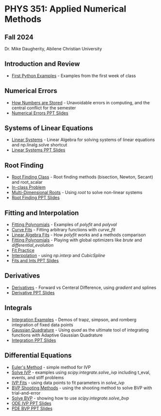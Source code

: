 # PHYS 351: Applied Numerical Methods
## Fall 2024
Dr. Mike Daugherity, Abilene Christian University

<!---
COMMENTS!!!!!

# OUTLINE
## Introduction and Review
* [Colab Cheet Sheat](intro/Week_1_Intro_to_Colab.ipynb) - A quick intro to python in Google Colab
* [Arrays and Plots](intro/Week_1_Arrays_and_Plots.ipynb) - Numpy and Matplotlib
* [Homework Report Template](Report_Template.ipynb) - Use this for all homework
* [LaTeX Crash Course](intro/LaTeX_Crash_Course.ipynb) - How to make nice equations
END OF COMMENT
--->


## Introduction and Review
* [First Python Examples](intro/Week_1_First_Class_Examples.ipynb) - Examples from the first week of class

## Numerical Errors
* [How Numbers are Stored](errors/Week_2_How_Numbers_are_Stored.ipynb) - Unavoidable errors in computing, and the central conflict for the semester
* [Numerical Errors PPT Slides](errors/topic0.pdf)

## Systems of Linear Equations
* [Linear Systems](linear/Week_2_Linear_Systems.ipynb) - Linear Algebra for solving systems of linear equations and np.linalg.solve shortcut
* [Linear Systems PPT Slides](linear/topic1.pdf)

## Root Finding
* [Root Finding Class](roots/Week_3_Root_Finding.ipynb) - Root finding methods (bisection, Newton, Secant) and root_scalar
* [In-class Problem](roots/Week_4_Root_Finding_Problem.ipynb) 
* [Multi-Dimensional Roots](roots/Week_4_Multi_Roots.ipynb) - Using *root* to solve non-linear systems
* [Root Finding PPT Slides](roots/topic2.pdf)

## Fitting and Interpolation
* [Fitting Polynomials](fits/Week_5_Fitting_Polynomials.ipynb) - Examples of *polyfit* and *polyval*
* [Curve Fits](fits/Week_5_Curve_Fit.ipynb) - Fitting arbitrary functions with *curve_fit*
* [Linear Algebra Fits](fits/Week_6_Linear_Algebra_Fits.ipynb) - How *polyfit* works and a methods comparison
* [Fitting Polynomials](fits/Week_6_Advanced_Fitting.ipynb) - Playing with global optimizers like *brute* and *differential_evolution*
* [Fit Practice](fits/Fit_Practice.ipynb) 
* [Interpolation](fits/Week_6_Interpolation.ipynb) - using *np.interp* and *CubicSpline*
* [Fits and Ints PPT Slides](fits/topic3.pdf)


## Derivatives
* [Derivatives](calc/Week_7_Derivatives.ipynb) - Forward vs Centeral Difference, using *gradient* and splines
* [Derivative PPT Slides](calc/topic4-1.pdf)

## Integrals
* [Integration Examples](calc/Week_8_Integration_Examples.ipynb) - Demos of trapz, simpson, and romberg integration of fixed data points
* [Gaussian Quadrature](calc/Week_8_Quad.ipynb) - Using *quad* as the ultimate tool of integrating functions with Adaptive Gaussian Quadrature 
* [Integration PPT Slides](calc/topic4-2.pdf)

## Differential Equations
* [Euler's Method](ode/Week_9_Euler.ipynb) - simple method for IVP
* [Solve IVP](ode/Week_9_solveivp.ipynb) - examples using *scipy.integrate.solve_ivp* including t_eval, events, and stiff problems
* [IVP Fits](ode/Week_10_IVP_Fits.ipynb) - using data points to fit parameters in *solve_ivp*
* [BVP Shooting Methods](ode/Week_10_BVP.ipynb) - using the shooting method to solve BVP with trial-and-error
* [Solve BVP](ode/Week_11_solvebvp_demo.ipynb) - showing how to use *scipy.integrate.solve_bvp*
* [ODE IVP PPT Slides](ode/topic5-1.pdf)
* [PDE BVP PPT Slides](ode/topic5-2.pdf)


